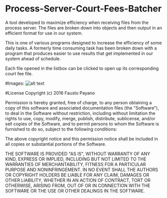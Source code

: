 # Process-Server-Court-Fees-Batcher
A tool developed to maximize efficiency when receiving files from the process server. The files are broken down into objects and then output in an efficient format for use in our system.

This is one of various programs designed to increase the efficiency of some daily tasks. A formerly time consuming task has been broken down with a program that produces easier to use results that get implemented in our system ahead of schedule.

Each file opened in the listbox can be clicked to open up its corresponding court fee file.

#Images:
![alt text](http://i.imgur.com/gjl1wkF.png "Court Fee Sample Image")


#License
Copyright (c) 2016 Fausto Payano

Permission is hereby granted, free of charge, to any person obtaining a copy of this software and associated documentation files (the "Software"), to deal in the Software without restriction, including without limitation the rights to use, copy, modify, merge, publish, distribute, sublicense, and/or sell copies of the Software, and to permit persons to whom the Software is furnished to do so, subject to the following conditions:

The above copyright notice and this permission notice shall be included in all copies or substantial portions of the Software.

THE SOFTWARE IS PROVIDED "AS IS", WITHOUT WARRANTY OF ANY KIND, EXPRESS OR IMPLIED, INCLUDING BUT NOT LIMITED TO THE WARRANTIES OF MERCHANTABILITY, FITNESS FOR A PARTICULAR PURPOSE AND NONINFRINGEMENT. IN NO EVENT SHALL THE AUTHORS OR COPYRIGHT HOLDERS BE LIABLE FOR ANY CLAIM, DAMAGES OR OTHER LIABILITY, WHETHER IN AN ACTION OF CONTRACT, TORT OR OTHERWISE, ARISING FROM, OUT OF OR IN CONNECTION WITH THE SOFTWARE OR THE USE OR OTHER DEALINGS IN THE SOFTWARE.


